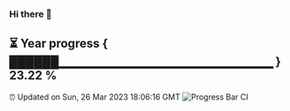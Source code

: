 ### Hi there 👋
⏳ Year progress { ██████▁▁▁▁▁▁▁▁▁▁▁▁▁▁▁▁▁▁▁▁▁▁▁▁ } 23.22 %
---
⏰ Updated on Sun, 26 Mar 2023 18:06:16 GMT
![Progress Bar CI](https://github.com/Moyi321/Moyi321/workflows/Progress%20Bar%20CI/badge.svg)
